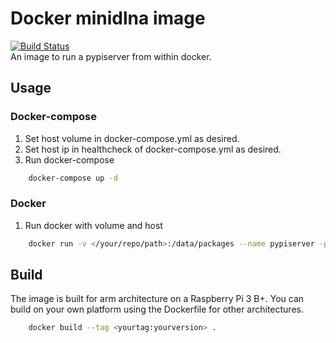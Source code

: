 Docker minidlna image
===
[![Build Status](https://travis-ci.org/officerJones/docker-pypiserver.svg?branch=master)](https://travis-ci.org/officerJones/docker-pypiserver)  
An image to run a pypiserver from within docker.
## Usage
### Docker-compose
1. Set host volume in docker-compose.yml as desired.
2. Set host ip in healthcheck of docker-compose.yml as desired.
3. Run docker-compose 
```sh
	docker-compose up -d
```
### Docker
1. Run docker with volume and host  
```sh
	docker run -v </your/repo/path>:/data/packages --name pypiserver -p 8080:8080 officerjones/pypiserver
```
## Build
The image is built for arm architecture on a Raspberry Pi 3 B+.
You can build on your own platform using the Dockerfile for other architectures.
```sh
	docker build --tag <yourtag:yourversion> .
```
